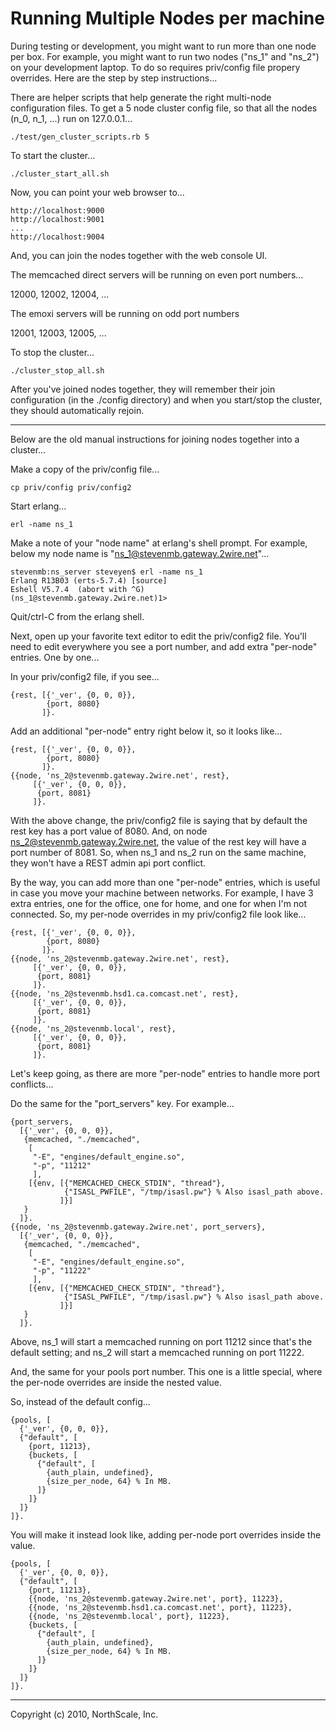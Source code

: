 # Running Multiple Nodes per machine

During testing or development, you might want to run more than one
node per box.  For example, you might want to run two nodes ("ns_1"
and "ns_2") on your development laptop.  To do so requires priv/config
file propery overrides.  Here are the step by step instructions...

There are helper scripts that help generate the right multi-node
configuration files.  To get a 5 node cluster config file, so that
all the nodes (n_0, n_1, ...) run on 127.0.0.1...

    ./test/gen_cluster_scripts.rb 5

To start the cluster...

    ./cluster_start_all.sh

Now, you can point your web browser to...

    http://localhost:9000
    http://localhost:9001
    ...
    http://localhost:9004

And, you can join the nodes together with the web console UI.

The memcached direct servers will be running on even port numbers...

   12000, 12002, 12004, ...

The emoxi servers will be running on odd port numbers

   12001, 12003, 12005, ...

To stop the cluster...

    ./cluster_stop_all.sh

After you've joined nodes together, they will remember their join
configuration (in the ./config directory) and when you start/stop
the cluster, they should automatically rejoin.

-------------------

Below are the old manual instructions for joining nodes together into
a cluster...

Make a copy of the priv/config file...

    cp priv/config priv/config2

Start erlang...

    erl -name ns_1

Make a note of your "node name" at erlang's shell prompt.  For
example, below my node name is "ns_1@stevenmb.gateway.2wire.net"...

    stevenmb:ns_server steveyen$ erl -name ns_1
    Erlang R13B03 (erts-5.7.4) [source]
    Eshell V5.7.4  (abort with ^G)
    (ns_1@stevenmb.gateway.2wire.net)1>

Quit/ctrl-C from the erlang shell.

Next, open up your favorite text editor to edit the priv/config2 file.
You'll need to edit everywhere you see a port number, and add extra
"per-node" entries.  One by one...

In your priv/config2 file, if you see...

    {rest, [{'_ver', {0, 0, 0}},
            {port, 8080}
           ]}.

Add an additional "per-node" entry right below it, so it looks like...

    {rest, [{'_ver', {0, 0, 0}},
            {port, 8080}
           ]}.
    {{node, 'ns_2@stevenmb.gateway.2wire.net', rest},
         [{'_ver', {0, 0, 0}},
          {port, 8081}
         ]}.

With the above change, the priv/config2 file is saying that by default
the rest key has a port value of 8080.  And, on node
ns_2@stevenmb.gateway.2wire.net, the value of the rest key will have a
port number of 8081.  So, when ns_1 and ns_2 run on the same machine,
they won't have a REST admin api port conflict.

By the way, you can add more than one "per-node" entries, which is
useful in case you move your machine between networks.  For example, I
have 3 extra entries, one for the office, one for home, and one for
when I'm not connected.  So, my per-node overrides in my priv/config2
file look like...

    {rest, [{'_ver', {0, 0, 0}},
            {port, 8080}
           ]}.
    {{node, 'ns_2@stevenmb.gateway.2wire.net', rest},
         [{'_ver', {0, 0, 0}},
          {port, 8081}
         ]}.
    {{node, 'ns_2@stevenmb.hsd1.ca.comcast.net', rest},
         [{'_ver', {0, 0, 0}},
          {port, 8081}
         ]}.
    {{node, 'ns_2@stevenmb.local', rest},
         [{'_ver', {0, 0, 0}},
          {port, 8081}
         ]}.

Let's keep going, as there are more "per-node" entries to handle more
port conflicts...

Do the same for the "port_servers" key.  For example...

    {port_servers,
      [{'_ver', {0, 0, 0}},
       {memcached, "./memcached",
        [
         "-E", "engines/default_engine.so",
         "-p", "11212"
         ],
        [{env, [{"MEMCACHED_CHECK_STDIN", "thread"},
                {"ISASL_PWFILE", "/tmp/isasl.pw"} % Also isasl_path above.
               ]}]
       }
      ]}.
    {{node, 'ns_2@stevenmb.gateway.2wire.net', port_servers},
      [{'_ver', {0, 0, 0}},
       {memcached, "./memcached",
        [
         "-E", "engines/default_engine.so",
         "-p", "11222"
         ],
        [{env, [{"MEMCACHED_CHECK_STDIN", "thread"},
                {"ISASL_PWFILE", "/tmp/isasl.pw"} % Also isasl_path above.
               ]}]
       }
      ]}.

Above, ns_1 will start a memcached running on port 11212 since that's
the default setting; and ns_2 will start a memcached running on port
11222.

And, the same for your pools port number.  This one is a little
special, where the per-node overrides are inside the nested value.

So, instead of the default config...

    {pools, [
      {'_ver', {0, 0, 0}},
      {"default", [
        {port, 11213},
        {buckets, [
          {"default", [
            {auth_plain, undefined},
            {size_per_node, 64} % In MB.
          ]}
        ]}
      ]}
    ]}.

You will make it instead look like, adding per-node port overrides
inside the value.

    {pools, [
      {'_ver', {0, 0, 0}},
      {"default", [
        {port, 11213},
        {{node, 'ns_2@stevenmb.gateway.2wire.net', port}, 11223},
        {{node, 'ns_2@stevenmb.hsd1.ca.comcast.net', port}, 11223},
        {{node, 'ns_2@stevenmb.local', port}, 11223},
        {buckets, [
          {"default", [
            {auth_plain, undefined},
            {size_per_node, 64} % In MB.
          ]}
        ]}
      ]}
    ]}.

* * * * *
Copyright (c) 2010, NorthScale, Inc.

